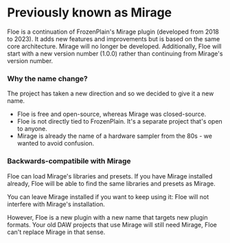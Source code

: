 <!--
SPDX-FileCopyrightText: 2024 Sam Windell
SPDX-License-Identifier: GPL-3.0-or-later
-->

# Previously known as Mirage

Floe is a continuation of FrozenPlain's Mirage plugin (developed from 2018 to 2023). It adds new features and improvements but is based on the same core architecture. Mirage will no longer be developed. Additionally, Floe will start with a new version number (1.0.0) rather than continuing from Mirage's version number.

### Why the name change?
The project has taken a new direction and so we decided to give it a new name.
- Floe is free and open-source, whereas Mirage was closed-source.
- Floe is not directly tied to FrozenPlain. It's a separate project that's open to anyone.
- Mirage is already the name of a hardware sampler from the 80s - we wanted to avoid confusion.

### Backwards-compatibile with Mirage
Floe can load Mirage's libraries and presets. If you have Mirage installed already, Floe will be able to find the same libraries and presets as Mirage. 

You can leave Mirage installed if you want to keep using it: Floe will not interfere with Mirage's installation.

However, Floe is a new plugin with a new name that targets new plugin formats. Your old DAW projects that use Mirage will still need Mirage, Floe can't replace Mirage in that sense.
